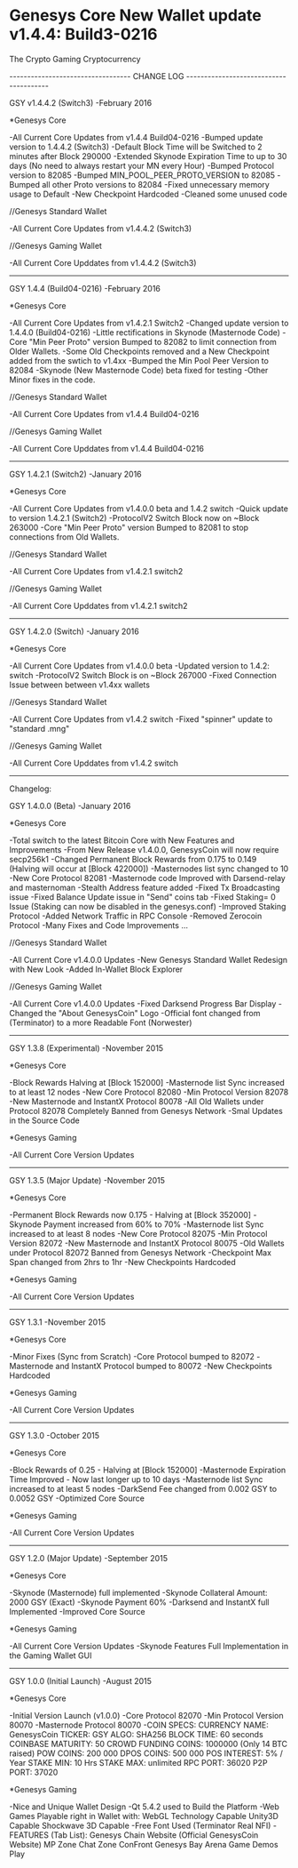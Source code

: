 # Genesys Core New Wallet update v1.4.4: Build3-0216
The Crypto Gaming Cryptocurrency



---------------------------------- CHANGE LOG ---------------------------------------

GSY v1.4.4.2 (Switch3)                  -February 2016

*Genesys Core

-All Current Core Updates from v1.4.4 Build04-0216
-Bumped update version to 1.4.4.2 (Switch3)
-Default Block Time will be Switched to 2 minutes after Block 290000
-Extended Skynode Expiration Time to up to 30 days (No need to always 
restart your MN every Hour)
-Bumped Protocol version to 82085
-Bumped MIN_POOL_PEER_PROTO_VERSION to 82085
-Bumped all other Proto versions to 82084
-Fixed unnecessary memory usage to Default
-New Checkpoint Hardcoded
-Cleaned some unused code

//Genesys Standard Wallet

-All Current Core Updates from v1.4.4.2 (Switch3)

//Genesys Gaming Wallet

-All Current Core Upddates from v1.4.4.2 (Switch3)

-----------------------------------------------------------
 
GSY 1.4.4 (Build04-0216)                  -February 2016

*Genesys Core

-All Current Core Updates from v1.4.2.1 Switch2
-Changed update version to 1.4.4.0 (Build04-0216)
-Little rectifications in Skynode (Masternode Code)
-Core "Min Peer Proto" version Bumped to 82082 to limit 
connection from Older Wallets.
-Some Old Checkpoints removed and a New Checkpoint added from the 
swtich to v1.4xx
-Bumped the Min Pool Peer Version to 82084
-Skynode (New Masternode Code) beta fixed for testing
-Other Minor fixes in the code.

//Genesys Standard Wallet

-All Current Core Updates from v1.4.4 Build04-0216

//Genesys Gaming Wallet

-All Current Core Upddates from v1.4.4 Build04-0216

--------------------------------------------------

GSY 1.4.2.1 (Switch2)                  -January 2016

*Genesys Core

-All Current Core Updates from v1.4.0.0 beta and 1.4.2 switch
-Quick update to version 1.4.2.1 (Switch2)
-ProtocolV2 Switch Block now on ~Block 263000
-Core "Min Peer Proto" version Bumped to 82081 to stop connections from Old Wallets.


//Genesys Standard Wallet

-All Current Core Updates from v1.4.2.1 switch2

//Genesys Gaming Wallet

-All Current Core Upddates from v1.4.2.1 switch2

--------------------------------------------------

GSY 1.4.2.0 (Switch)                  -January 2016

*Genesys Core

-All Current Core Updates from v1.4.0.0 beta
-Updated version to 1.4.2: switch
-ProtocolV2 Switch Block is on ~Block 267000
-Fixed Connection Issue between between v1.4xx wallets


//Genesys Standard Wallet

-All Current Core Updates from v1.4.2 switch
-Fixed "spinner" update to "standard .mng"

//Genesys Gaming Wallet

-All Current Core Upddates from v1.4.2 switch

------------------------

Changelog:

GSY 1.4.0.0 (Beta)                  -January 2016

*Genesys Core

-Total switch to the latest Bitcoin Core with New Features and Improvements
-From New Release v1.4.0.0, GenesysCoin will now require secp256k1
-Changed Permanent Block Rewards from 0.175 to 0.149 (Halving will occur at [Block 422000])
-Masternodes list sync changed to 10
-New Core Protocol 82081
-Masternode code Improved with Darsend-relay and masternoman
-Stealth Address feature added
-Fixed Tx Broadcasting issue
-Fixed Balance Update issue in "Send" coins tab
-Fixed Staking= 0 Issue (Staking can now be disabled in the genesys.conf)
-Improved Staking Protocol
-Added Network Traffic in RPC Console
-Removed Zerocoin Protocol
-Many Fixes and Code Improvements ...

//Genesys Standard Wallet

-All Current Core v1.4.0.0 Updates
-New Genesys Standard Wallet Redesign with New Look
-Added In-Wallet Block Explorer

//Genesys Gaming Wallet

-All Current Core v1.4.0.0 Updates
-Fixed Darksend Progress Bar Display
-Changed the "About GenesysCoin" Logo
-Official font changed from (Terminator) to a more Readable Font (Norwester)

------------------------------------------------------------------------

GSY 1.3.8 (Experimental)			-November 2015

*Genesys Core

-Block Rewards Halving at [Block 152000]
-Masternode list Sync increased to at least 12 nodes
-New Core Protocol 82080
-Min Protocol Version 82078
-New Masternode and InstantX Protocol 80078
-All Old Wallets under Protocol 82078 Completely Banned from Genesys Network
-Smal Updates in the Source Code

*Genesys Gaming

-All Current Core Version Updates

-----------------------------------------------------

GSY 1.3.5 (Major Update)			-November 2015

*Genesys Core

-Permanent Block Rewards now 0.175 - Halving at [Block 352000]
-Skynode Payment increased from 60% to 70%
-Masternode list Sync increased to at least 8 nodes
-New Core Protocol 82075
-Min Protocol Version 82072
-New Masternode and InstantX Protocol 80075
-Old Wallets under Protocol 82072 Banned from Genesys Network
-Checkpoint Max Span changed from 2hrs to 1hr
-New Checkpoints Hardcoded

*Genesys Gaming

-All Current Core Version Updates

-----------------------------------------------------

GSY 1.3.1			-November 2015

*Genesys Core

-Minor Fixes (Sync from Scratch)
-Core Protocol bumped to 82072
-Masternode and InstantX Protocol bumped to 80072
-New Checkpoints Hardcoded

*Genesys Gaming

-All Current Core Version Updates

----------------------------------------------------

GSY 1.3.0			-October 2015

*Genesys Core

-Block Rewards of 0.25 - Halving at [Block 152000]
-Masternode Expiration Time Improved - Now last longer up to 10 days
-Masternode list Sync increased to at least 5 nodes
-DarkSend Fee changed from 0.002 GSY to 0.0052 GSY
-Optimized Core Source

*Genesys Gaming

-All Current Core Version Updates

---------------------------------------------------------

GSY 1.2.0 (Major Update)		-September 2015

*Genesys Core

-Skynode (Masternode) full implemented
-Skynode Collateral Amount: 2000 GSY (Exact)
-Skynode Payment 60%
-Darksend and InstantX full Implemented
-Improved Core Source

*Genesys Gaming

-All Current Core Version Updates
-Skynode Features Full Implementation in the Gaming Wallet GUI

------------------------------------------------------------

GSY 1.0.0 (Initial Launch)		-August 2015

*Genesys Core

-Initial Version Launch (v1.0.0)
-Core Protocol 82070
-Min Protocol Version 80070
-Masternode Protocol 80070
-COIN SPECS:
	CURRENCY NAME: GenesysCoin
	TICKER: GSY
	ALGO: SHA256
	BLOCK TIME: 60 seconds
	COINBASE MATURITY: 50
	CROWD FUNDING COINS: 1000000 (Only 14 BTC raised)
	POW COINS: 200 000
	DPOS COINS: 500 000
	POS INTEREST: 5% / Year
	STAKE MIN: 10 Hrs
	STAKE MAX: unlimited
	RPC PORT: 36020
	P2P PORT: 37020

*Genesys Gaming

-Nice and Unique Wallet Design
-Qt 5.4.2 used to Build the Platform
-Web Games Playable right in Wallet with:
	WebGL Technology Capable
	Unity3D Capable
	Shockwave 3D Capable
-Free Font Used (Terminator Real NFI)
-FEATURES (Tab List):
	Genesys Chain
	Website (Official GenesysCoin Website)
	MP Zone
	Chat Zone
	ConFront
	Genesys Bay
	Arena Game
	Demos Play